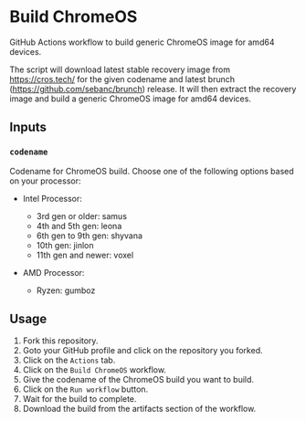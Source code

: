 # Build ChromeOS

GitHub Actions workflow to build generic ChromeOS image for amd64 devices.

The script will download latest stable recovery image from https://cros.tech/ for the given codename and latest brunch (https://github.com/sebanc/brunch) release. It will then extract the recovery image and build a generic ChromeOS image for amd64 devices.

## Inputs

### `codename`

Codename for ChromeOS build. Choose one of the following options based on your processor:

- Intel Processor:
    - 3rd gen or older: samus
    - 4th and 5th gen: leona
    - 6th gen to 9th gen: shyvana
    - 10th gen: jinlon
    - 11th gen and newer: voxel

- AMD Processor:
    - Ryzen: gumboz

## Usage

1. Fork this repository.
2. Goto your GitHub profile and click on the repository you forked.
3. Click on the `Actions` tab.
4. Click on the `Build ChromeOS` workflow.
5. Give the codename of the ChromeOS build you want to build.
6. Click on the `Run workflow` button.
7. Wait for the build to complete.
8. Download the build from the artifacts section of the workflow.
